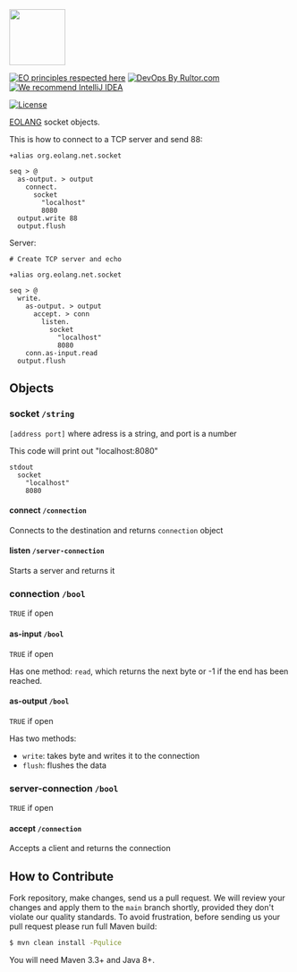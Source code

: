 <img src="https://www.yegor256.com/images/books/elegant-objects/cactus.svg" height="100px" />

[![EO principles respected here](https://www.elegantobjects.org/badge.svg)](https://www.elegantobjects.org)
[![DevOps By Rultor.com](http://www.rultor.com/b/objectionary/eo-files)](http://www.rultor.com/p/objectionary/eo-files)
[![We recommend IntelliJ IDEA](https://www.elegantobjects.org/intellij-idea.svg)](https://www.jetbrains.com/idea/)

[![License](https://img.shields.io/badge/license-MIT-green.svg)](https://github.com/kerelape/eo-sockets/blob/main/LICENSE.txt)

[EOLANG](https://www.eolang.org) socket objects.

This is how to connect to a TCP server and send 88:
```
+alias org.eolang.net.socket

seq > @
  as-output. > output
    connect.
      socket
        "localhost"
        8080
  output.write 88
  output.flush
```

Server:
```
# Create TCP server and echo

+alias org.eolang.net.socket

seq > @
  write.
    as-output. > output
      accept. > conn
        listen.
          socket
            "localhost"
            8080
    conn.as-input.read
  output.flush
```

## Objects

### socket `/string`

`[address port]`
where adress is a string, and port is a number

This code will print out "localhost:8080"

```
stdout 
  socket 
    "localhost" 
    8080
```

#### connect `/connection`
Connects to the destination and returns `connection` object

#### listen `/server-connection`
Starts a server and returns it

### connection `/bool`

`TRUE` if open

#### as-input `/bool`

`TRUE` if open

Has one method: `read`, which returns the next byte or -1 if the end has been reached.

#### as-output `/bool`

`TRUE` if open

Has two methods: 
- `write`: takes byte and writes it to the connection
- `flush`: flushes the data

### server-connection `/bool`

`TRUE` if open

#### accept `/connection`
Accepts a client and returns the connection

## How to Contribute

Fork repository, make changes, send us a pull request.
We will review your changes and apply them to the `main` branch shortly,
provided they don't violate our quality standards. To avoid frustration,
before sending us your pull request please run full Maven build:

```bash
$ mvn clean install -Pqulice
```

You will need Maven 3.3+ and Java 8+.
